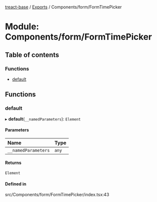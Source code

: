 [treact-base](../README.md) / [Exports](../modules.md) / Components/form/FormTimePicker

# Module: Components/form/FormTimePicker

## Table of contents

### Functions

- [default](Components_form_FormTimePicker.md#default)

## Functions

### default

▸ **default**(`__namedParameters`): `Element`

#### Parameters

| Name | Type |
| :------ | :------ |
| `__namedParameters` | `any` |

#### Returns

`Element`

#### Defined in

src/Components/form/FormTimePicker/index.tsx:43
